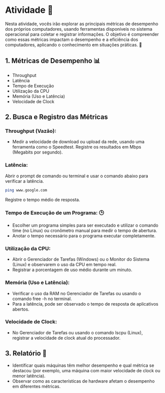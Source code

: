 # Atividade 👥 

Nesta atividade, vocês irão explorar as principais métricas de desempenho dos próprios computadores, usando ferramentas disponíveis no sistema operacional para coletar e registrar informações. O objetivo é compreender como essas métricas impactam o desempenho e a eficiência dos computadores, aplicando o conhecimento em situações práticas. 🧠

## 1. Métricas de Desempenho 📊 

 - Throughput
 - Latência
 - Tempo de Execução
 - Utilização da CPU
 - Memória (Uso e Latência)
 - Velocidade de Clock

## 2. Busca e Registro das Métricas

### Throughput (Vazão):

- Medir a velocidade de download ou upload da rede, usando uma ferramenta como o Speedtest. Registre os resultados em Mbps (Megabits por segundo).

### Latência:

Abrir o prompt de comando ou terminal e usar o comando abaixo para verificar a latência.
``` bash
ping www.google.com
```` 
Registre o tempo médio de resposta.

### Tempo de Execução de um Programa: 🕒

 - Escolher um programa simples para ser executado e utilizar o comando time (no Linux) ou cronômetro manual para medir o tempo de abertura.
 - Anotar o tempo necessário para o programa executar completamente.

### Utilização da CPU:

 - Abrir o Gerenciador de Tarefas (Windows) ou o Monitor do Sistema (Linux) e observarem o uso da CPU em tempo real.
 - Registrar a porcentagem de uso médio durante um minuto.

### Memória (Uso e Latência):

- Verificar o uso da RAM no Gerenciador de Tarefas ou usando o comando free -h no terminal.
- Para a latência, pode ser observado o tempo de resposta de aplicativos abertos.

### Velocidade de Clock:
 - No Gerenciador de Tarefas ou usando o comando lscpu (Linux), registrar a velocidade de clock atual do processador.

## 3. Relatório 📝 

 - Identificar quais máquinas têm melhor desempenho e qual métrica se destacou (por exemplo, uma máquina com maior velocidade de clock ou menor latência).
 - Observar como as características de hardware afetam o desempenho em diferentes métricas.

   
